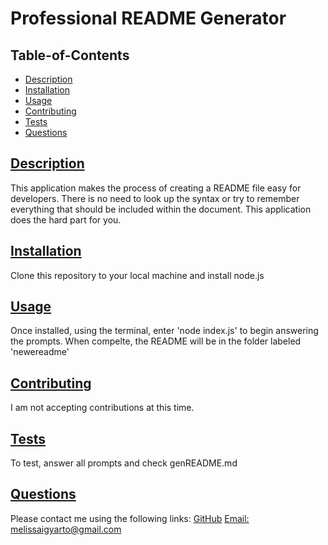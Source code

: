 # Professional README Generator

   
  ## Table-of-Contents
  * [Description](#description)
  * [Installation](#installation)
  * [Usage](#usage)
  * [Contributing](#contributing)
  * [Tests](#tests)
  * [Questions](#questions)
  
  ## [Description](#table-of-contents)
  This application makes the process of creating a README file easy for developers. There is no need to look up the syntax or try to remember everything that should be included within the document. This application does the hard part for you.

  ## [Installation](#table-of-contents)
  Clone this repository to your local machine and install node.js
  ## [Usage](#table-of-contents)
  Once installed, using the terminal, enter 'node index.js' to begin answering the prompts. When compelte, the README will be in the folder labeled 'newereadme'
  ## [Contributing](#table-of-contents)
  I am not accepting contributions at this time.
  ## [Tests](#table-of-contents)
  To test, answer all prompts and check genREADME.md
  ## [Questions](#table-of-contents)
  Please contact me using the following links:
  [GitHub](https://github.com/melissaigy)
  [Email: melissaigyarto@gmail.com](mailto:melissaigyarto@gmail.com)